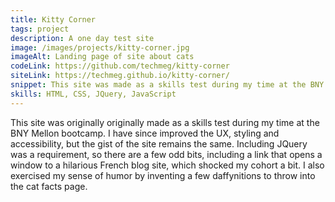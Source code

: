 ```yaml
---
title: Kitty Corner
tags: project
description: A one day test site
image: /images/projects/kitty-corner.jpg
imageAlt: Landing page of site about cats
codeLink: https://github.com/techmeg/kitty-corner
siteLink: https://techmeg.github.io/kitty-corner/
snippet: This site was made as a skills test during my time at the BNY Mellon bootcamp. 
skills: HTML, CSS, JQuery, JavaScript
---
```


This site was originally originally made as a skills test during my time at the BNY Mellon bootcamp. I have since improved the UX, styling and accessibility, but the gist of the site remains the same. Including JQuery was a requirement, so there are a few odd bits, including a link that opens a window to a hilarious French blog site, which shocked my cohort a bit. I also exercised my sense of humor by inventing a few daffynitions to throw into the cat facts page.